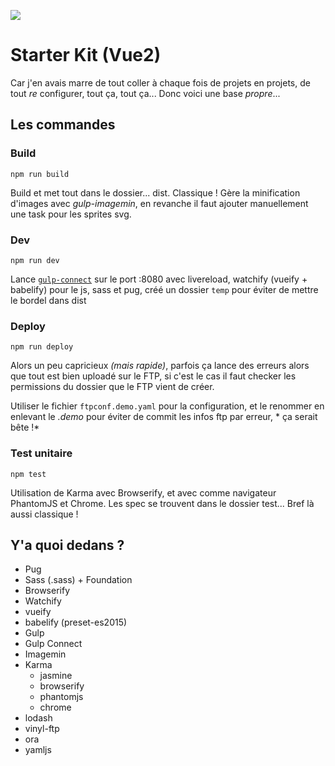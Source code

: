 ![](https://dynamicimagesfr-v2b.netdna-ssl.com/product_class_external_product/vue_js_128.png)

# Starter Kit (Vue2)

Car j'en avais marre de tout coller à chaque fois de projets en projets, de tout *re* configurer, tout ça, tout ça... Donc voici une base *propre*...

Les commandes
----
### Build
`npm run build`

Build et met tout dans le dossier... dist. Classique ! Gère la minification d'images avec *gulp-imagemin*, en revanche il faut ajouter manuellement une task pour les sprites svg.

### Dev
`npm run dev`

Lance [`gulp-connect`](https://github.com/avevlad/gulp-connect) sur le port :8080 avec livereload, watchify (vueify + babelify) pour le js, sass et pug, créé un dossier `temp` pour éviter de mettre le bordel dans dist
### Deploy
`npm run deploy`

Alors un peu capricieux *(mais rapide)*, parfois ça lance des erreurs alors que tout est bien uploadé sur le FTP, si c'est le cas il faut checker les permissions du dossier que le FTP vient de créer.

Utiliser le fichier `ftpconf.demo.yaml` pour la configuration, et le renommer en enlevant le *.demo* pour éviter de commit les infos ftp par erreur, * ça serait bête !*

### Test unitaire
`npm test`

Utilisation de Karma avec Browserify, et avec comme navigateur PhantomJS et Chrome. Les spec se trouvent dans le dossier test... Bref là aussi classique !

## Y'a quoi dedans ?
* Pug
* Sass (.sass) + Foundation
* Browserify
* Watchify
* vueify
* babelify (preset-es2015)
* Gulp
* Gulp Connect
* Imagemin
* Karma
    * jasmine
    * browserify
    * phantomjs
    * chrome
* lodash
* vinyl-ftp
* ora
* yamljs
